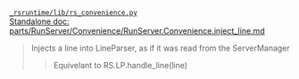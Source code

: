 [`_rsruntime/lib/rs_convenience.py`](/_rsruntime/lib/rs_convenience.py "Source")  
[Standalone doc: parts/RunServer/Convenience/RunServer.Convenience.inject_line.md](RunServer.Convenience.inject_line.md)  
> Injects a line into LineParser, as if it was read from the ServerManager
>> Equivelant to RS.LP.handle_line(line)